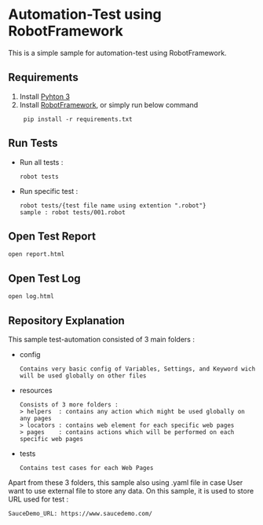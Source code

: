 # Automation-Test using RobotFramework

This is a simple sample for automation-test using RobotFramework.

## Requirements

1. Install [Pyhton 3](https://www.python.org/)
2. Install [RobotFramework](https://robotframework.org/robotframework/latest/RobotFrameworkUserGuide.html#installing-using-pip), or simply run below command
   ```
    pip install -r requirements.txt
   ```

## Run Tests
* Run all tests : 
   ```
   robot tests
   ```

* Run specific test : 
   ```
   robot tests/{test file name using extention ".robot"}
   sample : robot tests/001.robot
   ```

## Open Test Report

    open report.html

## Open Test Log

    open log.html

## Repository Explanation

This sample test-automation consisted of 3 main folders : 

* config
   ```
   Contains very basic config of Variables, Settings, and Keyword wich will be used globally on other files
   ```
* resources
   ```
   Consists of 3 more folders :
   > helpers  : contains any action which might be used globally on any pages
   > locators : contains web element for each specific web pages
   > pages    : contains actions which will be performed on each specific web pages
   ```
* tests
   ```
   Contains test cases for each Web Pages
   ```

Apart from these 3 folders, this sample also using .yaml file in case User want to use external file to store any data. On this sample, it is used to store URL used for test :
   ```
   SauceDemo_URL: https://www.saucedemo.com/
   ```
